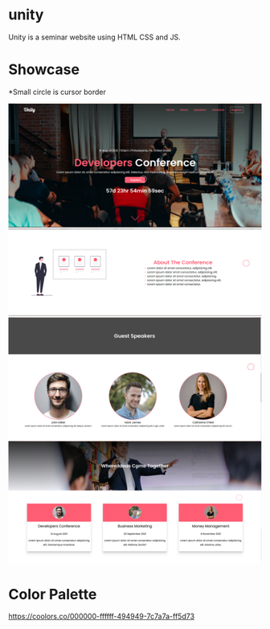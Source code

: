 # unity

Unity is a seminar website using HTML CSS and JS.

# Showcase
*Small circle is cursor border

![](https://github.com/e-salgado/unity/blob/master/preview/hero.PNG)
![](https://github.com/e-salgado/unity/blob/master/preview/about.png)
![](https://github.com/e-salgado/unity/blob/master/preview/speakers.png)
![](https://github.com/e-salgado/unity/blob/master/preview/schedule.png)


# Color Palette

https://coolors.co/000000-ffffff-494949-7c7a7a-ff5d73
